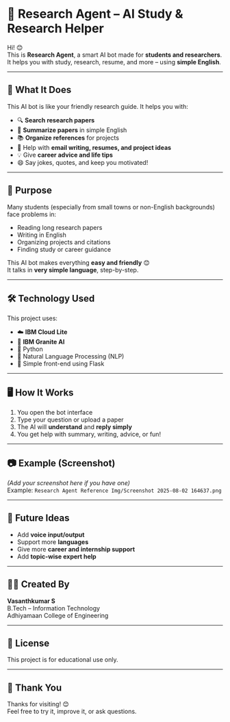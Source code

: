 # 📘 Research Agent – AI Study & Research Helper

Hi! 😊  
This is **Research Agent**, a smart AI bot made for **students and researchers**.  
It helps you with study, research, resume, and more – using **simple English**.  

---

## 🌟 What It Does

This AI bot is like your friendly research guide. It helps you with:

- 🔍 **Search research papers**  
- 📝 **Summarize papers** in simple English  
- 📚 **Organize references** for projects  
- 💬 Help with **email writing, resumes, and project ideas**  
- 💡 Give **career advice and life tips**  
- 😄 Say jokes, quotes, and keep you motivated!

---

## 🎯 Purpose

Many students (especially from small towns or non-English backgrounds) face problems in:

- Reading long research papers  
- Writing in English  
- Organizing projects and citations  
- Finding study or career guidance

This AI bot makes everything **easy and friendly** 😊  
It talks in **very simple language**, step-by-step.

---

## 🛠️ Technology Used

This project uses:

- ☁️ **IBM Cloud Lite**  
- 🧠 **IBM Granite AI**  
- 🐍 Python  
- 💬 Natural Language Processing (NLP)  
- 🔗 Simple front-end using Flask

---

## 🖥️ How It Works

1. You open the bot interface  
2. Type your question or upload a paper  
3. The AI will **understand** and **reply simply**  
4. You get help with summary, writing, advice, or fun!  

---

## 📷 Example (Screenshot)

*(Add your screenshot here if you have one)*  
Example: `Research Agent Reference Img/Screenshot 2025-08-02 164637.png`

---

## 🔮 Future Ideas

- Add **voice input/output**  
- Support more **languages**  
- Give more **career and internship support**  
- Add **topic-wise expert help**

---

## 👨‍💻 Created By

**Vasanthkumar S**  
B.Tech – Information Technology  
Adhiyamaan College of Engineering

---

## 📜 License

This project is for educational use only.

---

## 🙏 Thank You

Thanks for visiting! 😊  
Feel free to try it, improve it, or ask questions.
